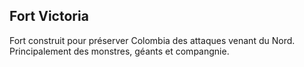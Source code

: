 ## Fort Victoria
Fort construit pour préserver Colombia des attaques venant du Nord. Principalement des monstres, géants et compangnie.